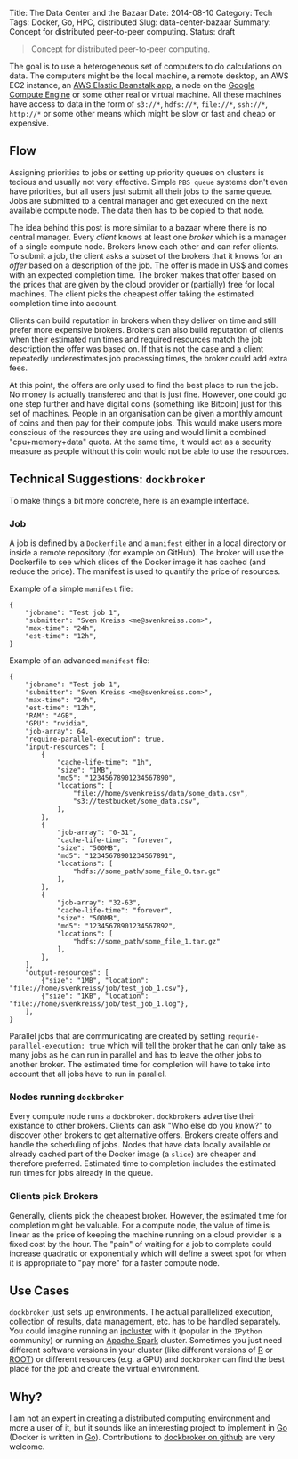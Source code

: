 Title: The Data Center and the Bazaar
Date: 2014-08-10
Category: Tech
Tags: Docker, Go, HPC, distributed
Slug: data-center-bazaar
Summary: Concept for distributed peer-to-peer computing.
Status: draft



> Concept for distributed peer-to-peer computing.

The goal is to use a heterogeneous set of computers to do calculations on data. The computers might be the local machine, a remote desktop, an AWS EC2 instance, an [AWS Elastic Beanstalk app](http://docs.aws.amazon.com/elasticbeanstalk/latest/dg/create_deploy_docker.html), a node on the [Google Compute Engine](https://developers.google.com/compute/docs/containers) or some other real or virtual machine. All these machines have access to data in the form of `s3://*`, `hdfs://*`, `file://*`, `ssh://*`, `http://*` or some other means which might be slow or fast and cheap or expensive.


## Flow

Assigning priorities to jobs or setting up priority queues on clusters is tedious and usually not very effective. Simple `PBS queue` systems don't even have priorities, but all users just submit all their jobs to the same queue. Jobs are submitted to a central manager and get executed on the next available compute node. The data then has to be copied to that node.

The idea behind this post is more similar to a bazaar where there is no central manager. Every _client_ knows at least one _broker_ which is a manager of a single compute node. Brokers know each other and can refer clients. To submit a job, the client asks a subset of the brokers that it knows for an _offer_ based on a description of the job. The offer is made in US$ and comes with an expected completion time. The broker makes that offer based on the prices that are given by the cloud provider or (partially) free for local machines. The client picks the cheapest offer taking the estimated completion time into account.

Clients can build reputation in brokers when they deliver on time and still prefer more expensive brokers. Brokers can also build reputation of clients when their estimated run times and required resources match the job description the offer was based on. If that is not the case and a client repeatedly underestimates job processing times, the broker could add extra fees.

At this point, the offers are only used to find the best place to run the job. No money is actually transfered and that is just fine. However, one could go one step further and have digital coins (something like Bitcoin) just for this set of machines. People in an organisation can be given a monthly amount of coins and then pay for their compute jobs. This would make users more conscious of the resources they are using and would limit a combined "cpu+memory+data" quota. At the same time, it would act as a security measure as people without this coin would not be able to use the resources.



## Technical Suggestions: `dockbroker`

To make things a bit more concrete, here is an example interface.

### Job

A job is defined by a `Dockerfile` and a `manifest` either in a local directory or inside a remote repository (for example on GitHub). The broker will use the Dockerfile to see which slices of the Docker image it has cached (and reduce the price). The manifest is used to quantify the price of resources.

Example of a simple `manifest` file:

    {
        "jobname": "Test job 1",
        "submitter": "Sven Kreiss <me@svenkreiss.com>",
        "max-time": "24h",
        "est-time": "12h",
    }

Example of an advanced `manifest` file:

    {
        "jobname": "Test job 1",
        "submitter": "Sven Kreiss <me@svenkreiss.com>",
        "max-time": "24h",
        "est-time": "12h",
        "RAM": "4GB",
        "GPU": "nvidia",
        "job-array": 64,
        "require-parallel-execution": true,
        "input-resources": [
            {
                "cache-life-time": "1h",
                "size": "1MB",
                "md5": "12345678901234567890",
                "locations": [
                    "file://home/svenkreiss/data/some_data.csv",
                    "s3://testbucket/some_data.csv",
                ],
            },
            {
                "job-array": "0-31",
                "cache-life-time": "forever",
                "size": "500MB",
                "md5": "12345678901234567891",
                "locations": [
                    "hdfs://some_path/some_file_0.tar.gz"
                ],
            },
            {
                "job-array": "32-63",
                "cache-life-time": "forever",
                "size": "500MB",
                "md5": "12345678901234567892",
                "locations": [
                    "hdfs://some_path/some_file_1.tar.gz"
                ],
            },
        ],
        "output-resources": [
            {"size": "1MB", "location": "file://home/svenkreiss/job/test_job_1.csv"},
            {"size": "1KB", "location": "file://home/svenkreiss/job/test_job_1.log"},
        ],
    }

Parallel jobs that are communicating are created by setting `requrie-parallel-execution: true` which will tell the broker that he can only take as many jobs as he can run in parallel and has to leave the other jobs to another broker. The estimated time for completion will have to take into account that all jobs have to run in parallel.

### Nodes running `dockbroker`

Every compute node runs a `dockbroker`. `dockbroker`s advertise their existance to other brokers. Clients can ask "Who else do you know?" to discover other brokers to get alternative offers. Brokers create offers and handle the scheduling of jobs.
Nodes that have data locally available or already cached part of the Docker image (a `slice`) are cheaper and therefore preferred. Estimated time to completion includes the estimated run times for jobs already in the queue.

### Clients pick Brokers

Generally, clients pick the cheapest broker. However, the estimated time for completion might be valuable. For a compute node, the value of time is linear as the price of keeping the machine running on a cloud provider is a fixed cost by the hour. The "pain" of waiting for a job to complete could increase quadratic or exponentially which will define a sweet spot for when it is appropriate to "pay more" for a faster compute node.

## Use Cases

`dockbroker` just sets up environments. The actual parallelized execution, collection of results, data management, etc. has to be handled separately. You could imagine running an [ipcluster](http://ipython.org/ipython-doc/dev/parallel/parallel_intro.html) with it (popular in the `IPython` community) or running an [Apache Spark](https://spark.apache.org/) cluster. Sometimes you just need different software versions in your cluster (like different versions of [R](http://www.r-project.org/) or [ROOT](http://root.cern.ch)) or different resources (e.g. a GPU) and `dockbroker` can find the best place for the job and create the virtual environment.


## Why?

I am not an expert in creating a distributed computing environment and more a user of it, but it sounds like an interesting project to implement in [Go](http://golang.org/) (Docker is written in [Go](http://golang.org/)). Contributions to [dockbroker on github](https://github.com/svenkreiss/dockbroker) are very welcome.
